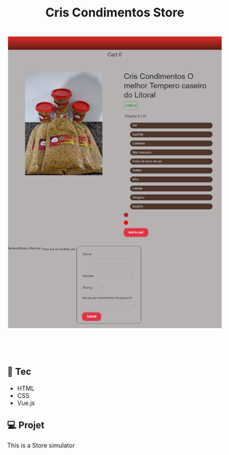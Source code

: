 <h1 align="center">Cris Condimentos Store</h1> 

<h1 align="center">
  <img alt="title="cris-condimentos-store" width="500px" title="cris-condimentos-store" src="img/cris.png" />
</h1>


<p align="center">
  <img src="./assets/dev1.png" alt="" />
  <br>
  <img src="./assets/dev2.png" alt="" />

</p>

## 🚀 Tec

- HTML
- CSS
- Vue.js

## 💻 Projet

This is a Store simulator
